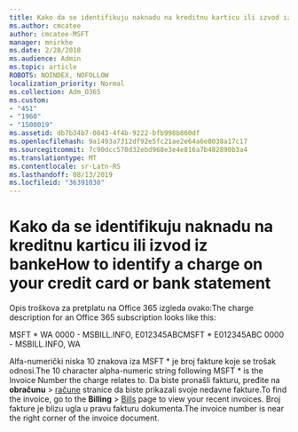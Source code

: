 ```yaml
---
title: Kako da se identifikuju naknadu na kreditnu karticu ili izvod iz banke
ms.author: cmcatee
author: cmcatee-MSFT
manager: mnirkhe
ms.date: 2/28/2018
ms.audience: Admin
ms.topic: article
ROBOTS: NOINDEX, NOFOLLOW
localization_priority: Normal
ms.collection: Adm_O365
ms.custom:
- "451"
- "1960"
- "1500019"
ms.assetid: db7b34b7-0843-4f4b-9222-bfb998b860df
ms.openlocfilehash: 9a1493a7312df92e5fc21ae2e64a6e8038a17c17
ms.sourcegitcommit: 7c90dcc570d32ebd968e3e4e816a7b482890b3a4
ms.translationtype: MT
ms.contentlocale: sr-Latn-RS
ms.lasthandoff: 08/13/2019
ms.locfileid: "36391030"
---
```

# <a name="how-to-identify-a-charge-on-your-credit-card-or-bank-statement"></a><span data-ttu-id="ddfa6-102">Kako da se identifikuju naknadu na kreditnu karticu ili izvod iz banke</span><span class="sxs-lookup"><span data-stu-id="ddfa6-102">How to identify a charge on your credit card or bank statement</span></span>

<span data-ttu-id="ddfa6-103">Opis troškova za pretplatu na Office 365 izgleda ovako:</span><span class="sxs-lookup"><span data-stu-id="ddfa6-103">The charge description for an Office 365 subscription looks like this:</span></span>
  
<span data-ttu-id="ddfa6-104">MSFT \* WA 0000 - MSBILL.INFO, E012345ABC</span><span class="sxs-lookup"><span data-stu-id="ddfa6-104">MSFT \* E012345ABC 0000 - MSBILL.INFO, WA</span></span>
  
<span data-ttu-id="ddfa6-105">Alfa-numerički niska 10 znakova iza MSFT \* je broj fakture koje se trošak odnosi.</span><span class="sxs-lookup"><span data-stu-id="ddfa6-105">The 10 character alpha-numeric string following MSFT \* is the Invoice Number the charge relates to.</span></span> <span data-ttu-id="ddfa6-106">Da biste pronašli fakturu, pređite na **obračunu** \> [račune](https://go.microsoft.com/fwlink/p/?linkid=848039) stranice da biste prikazali svoje nedavne fakture.</span><span class="sxs-lookup"><span data-stu-id="ddfa6-106">To find the invoice, go to the **Billing** \> [Bills](https://go.microsoft.com/fwlink/p/?linkid=848039) page to view your recent invoices.</span></span> <span data-ttu-id="ddfa6-107">Broj fakture je blizu ugla u pravu fakturu dokumenta.</span><span class="sxs-lookup"><span data-stu-id="ddfa6-107">The invoice number is near the right corner of the invoice document.</span></span>